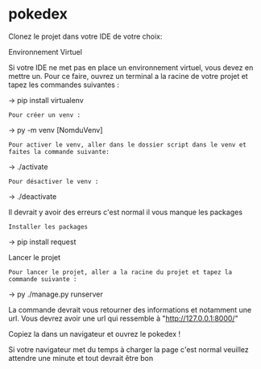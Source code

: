 # pokedex

Clonez le projet dans votre IDE de votre choix:

Environnement Virtuel

Si votre IDE ne met pas en place un environnement virtuel,
vous devez en mettre un. Pour ce faire, ouvrez un terminal a la racine de votre projet
et tapez les commandes suivantes :

-> pip install virtualenv

    Pour créer un venv :

-> py -m venv [NomduVenv]

    Pour activer le venv, aller dans le dossier script dans le venv et faites la commande suivante:

-> ./activate

    Pour désactiver le venv :

-> ./deactivate

Il devrait y avoir des erreurs c'est normal il vous manque les packages

    Installer les packages

-> pip install request

Lancer le projet

    Pour lancer le projet, aller a la racine du projet et tapez la commande suivante :

-> py ./manage.py runserver

La commande devrait vous retourner des informations et notamment une url.
Vous devrez avoir une url qui ressemble à "http://127.0.0.1:8000/"

Copiez la dans un navigateur et ouvrez le pokedex !

Si votre navigateur met du temps à charger la page c'est normal veuillez attendre une minute et tout devrait être bon 
